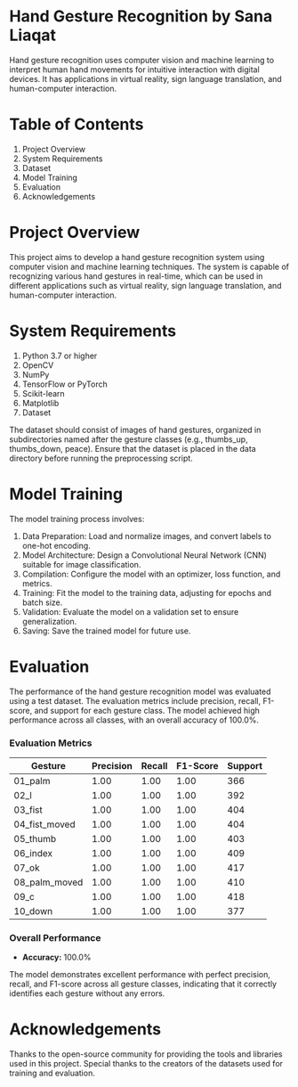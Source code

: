 # Hand Gesture Recognition by Sana Liaqat
Hand gesture recognition uses computer vision and machine learning to interpret human hand movements for intuitive interaction with digital devices. It has applications in virtual reality, sign language translation, and human-computer interaction.

# Table of Contents
1. Project Overview
2. System Requirements
3. Dataset
4. Model Training
5. Evaluation
6. Acknowledgements

# Project Overview
This project aims to develop a hand gesture recognition system using computer vision and machine learning techniques. The system is capable of recognizing various hand gestures in real-time, which can be used in different applications such as virtual reality, sign language translation, and human-computer interaction.

# System Requirements
1. Python 3.7 or higher
2. OpenCV
3. NumPy
4. TensorFlow or PyTorch
5. Scikit-learn
6. Matplotlib
7. Dataset
   
The dataset should consist of images of hand gestures, organized in subdirectories named after the gesture classes (e.g., thumbs_up, thumbs_down, peace). Ensure that the dataset is placed in the data directory before running the preprocessing script.

# Model Training
The model training process involves:

1. Data Preparation: Load and normalize images, and convert labels to one-hot encoding.
2. Model Architecture: Design a Convolutional Neural Network (CNN) suitable for image classification.
3. Compilation: Configure the model with an optimizer, loss function, and metrics.
4. Training: Fit the model to the training data, adjusting for epochs and batch size.
5. Validation: Evaluate the model on a validation set to ensure generalization.
6. Saving: Save the trained model for future use.

# Evaluation
The performance of the hand gesture recognition model was evaluated using a test dataset. The evaluation metrics include precision, recall, F1-score, and support for each gesture class. The model achieved high performance across all classes, with an overall accuracy of 100.0%.

### Evaluation Metrics

| Gesture       | Precision | Recall | F1-Score | Support |
|---------------|-----------|--------|----------|---------|
| 01_palm       | 1.00      | 1.00   | 1.00     | 366     |
| 02_l          | 1.00      | 1.00   | 1.00     | 392     |
| 03_fist        | 1.00      | 1.00   | 1.00     | 404     |
| 04_fist_moved  | 1.00      | 1.00   | 1.00     | 404     |
| 05_thumb       | 1.00      | 1.00   | 1.00     | 403     |
| 06_index       | 1.00      | 1.00   | 1.00     | 409     |
| 07_ok          | 1.00      | 1.00   | 1.00     | 417     |
| 08_palm_moved  | 1.00      | 1.00   | 1.00     | 410     |
| 09_c          | 1.00      | 1.00   | 1.00     | 418     |
| 10_down       | 1.00      | 1.00   | 1.00     | 377     |

### Overall Performance

- **Accuracy:** 100.0%

The model demonstrates excellent performance with perfect precision, recall, and F1-score across all gesture classes, indicating that it correctly identifies each gesture without any errors.

# Acknowledgements
Thanks to the open-source community for providing the tools and libraries used in this project. Special thanks to the creators of the datasets used for training and evaluation.
